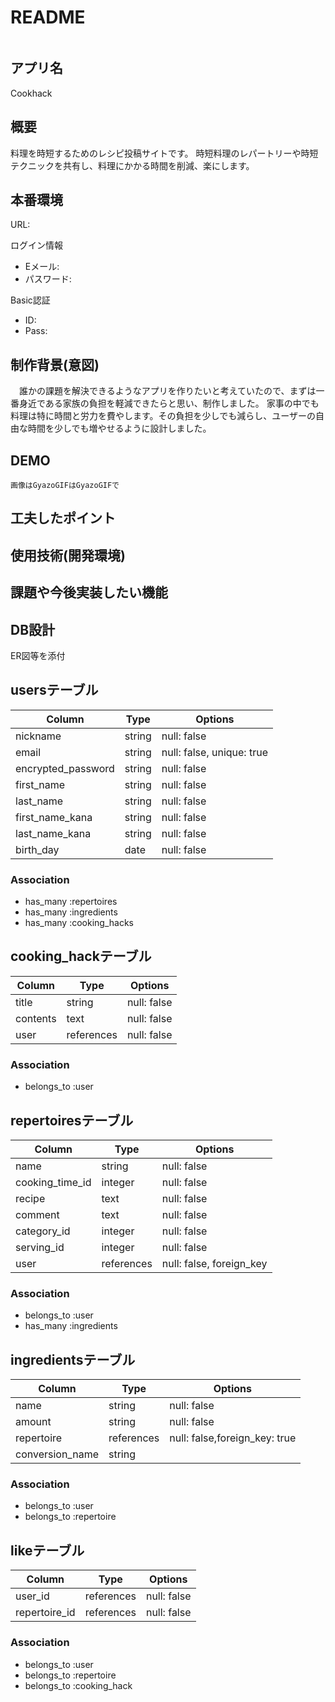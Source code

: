 # README
<img  alt="" src="">

## アプリ名
Cookhack

## 概要
料理を時短するためのレシピ投稿サイトです。
時短料理のレパートリーや時短テクニックを共有し、料理にかかる時間を削減、楽にします。

## 本番環境
URL:

ログイン情報 
- Eメール:
- パスワード:

Basic認証
- ID:
- Pass:

## 制作背景(意図)
　誰かの課題を解決できるようなアプリを作りたいと考えていたので、まずは一番身近である家族の負担を軽減できたらと思い、制作しました。
家事の中でも料理は特に時間と労力を費やします。その負担を少しでも減らし、ユーザーの自由な時間を少しでも増やせるように設計しました。

## DEMO
	画像はGyazoGIFはGyazoGIFで


## 工夫したポイント

## 使用技術(開発環境)

## 課題や今後実装したい機能

## DB設計
ER図等を添付




## usersテーブル

| Column             | Type     | Options                       |
| ------------------ | -------- | ----------------------------- |
| nickname           | string   | null: false                   |
| email              | string   | null: false, unique: true     |
| encrypted_password | string   | null: false                   |
| first_name         | string   | null: false                   |
| last_name          | string   | null: false                   |
| first_name_kana    | string   | null: false                   |
| last_name_kana     | string   | null: false                   |
| birth_day          | date     | null: false                   |

### Association
- has_many :repertoires
- has_many :ingredients
- has_many :cooking_hacks



## cooking_hackテーブル

| Column             | Type       | Options                       |
| ------------------ | ---------- | ----------------------------- |
| title              | string     | null: false                   |
| contents           | text       | null: false                   |
| user               | references | null: false                   |

### Association
- belongs_to :user



## repertoiresテーブル

| Column             | Type       | Options                       |
| ------------------ | ---------- | ----------------------------- |
| name               | string     | null: false                   |
| cooking_time_id    | integer    | null: false                   |
| recipe             | text       | null: false                   |
| comment            | text       | null: false                   |
| category_id        | integer    | null: false                   |
| serving_id         | integer    | null: false                   |
| user               | references | null: false, foreign_key      |

### Association
- belongs_to :user
- has_many   :ingredients



## ingredientsテーブル

| Column             | Type       | Options                       |
| ------------------ | ---------- | ----------------------------- |
| name               | string     | null: false                   |
| amount             | string     | null: false                   |
| repertoire         | references | null: false,foreign_key: true |
| conversion_name    | string     | 															|


### Association
- belongs_to :user
- belongs_to :repertoire



## likeテーブル

| Column             | Type       | Options                       |
| ------------------ | ---------- | ----------------------------- |
| user_id            | references | null: false                   |
| repertoire_id      | references | null: false                   |


### Association
- belongs_to :user
- belongs_to :repertoire
- belongs_to :cooking_hack

